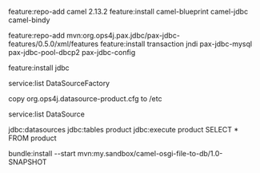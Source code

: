 feature:repo-add camel 2.13.2
feature:install camel-blueprint camel-jdbc camel-bindy

feature:repo-add mvn:org.ops4j.pax.jdbc/pax-jdbc-features/0.5.0/xml/features
feature:install transaction jndi pax-jdbc-mysql pax-jdbc-pool-dbcp2 pax-jdbc-config

feature:install jdbc

service:list DataSourceFactory

copy org.ops4j.datasource-product.cfg to <karaf-home>/etc

service:list DataSource

jdbc:datasources
jdbc:tables product
jdbc:execute product SELECT * FROM product

bundle:install --start mvn:my.sandbox/camel-osgi-file-to-db/1.0-SNAPSHOT